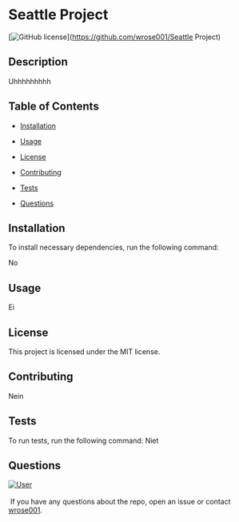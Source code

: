 # Seattle Project
[![GitHub license](https://img.shields.io/badge/license-GPL%203.0-blue.svg)](https://github.com/wrose001/Seattle Project)

## Description
Uhhhhhhhhh
## Table of Contents 
* [Installation](#installation)
  ​
* [Usage](#usage)

* [License](#license)

* [Contributing](#contributing)

* [Tests](#tests)
 ​
* [Questions](#questions)
    ​
## Installation
To install necessary dependencies, run the following command:

No
    ​
## Usage
Ei
    ​
## License ​
This project is licensed under the MIT license.
      
## Contributing
Nein
    ​
## Tests
To run tests, run the following command:
Niet


## Questions

[![User](https://avatars0.githubusercontent.com/u/55845463?v=4)](https://avatars0.githubusercontent.com/u/55845463?v=4)
<br><br>    ​
If you have any questions about the repo, open an issue or contact [wrose001](https://api.github.com/users/undefined).
    
    